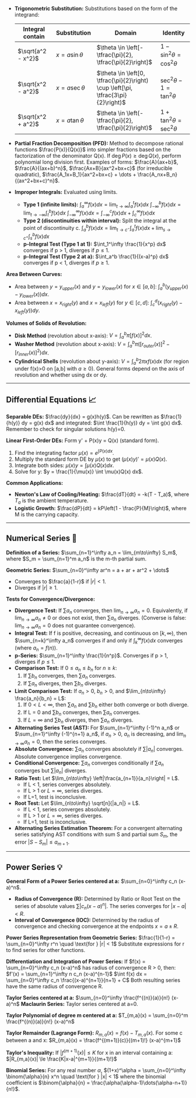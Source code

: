 - **Trigonometric Substitution:** Substitutions based on the form of the integrand:

    | Integral contain | Substitution | Domain | Identity |
    |---|---|---|---|
    | $\sqrt{a^2 - x^2}$ | $x = a \sin \theta$ | $\theta \in \left[-\tfrac{\pi}{2}, \tfrac{\pi}{2}\right]$ | $1 - \sin^2\theta = \cos^2\theta$ |
    | $\sqrt{x^2 - a^2}$ | $x = a \sec \theta$ | $\theta \in \left[0, \tfrac{\pi}{2}\right) \cup \left[\pi, \tfrac{3\pi}{2}\right)$ | $\sec^2\theta - 1 = \tan^2\theta$ |
    | $\sqrt{x^2 + a^2}$ | $x = a \tan \theta$ | $\theta \in \left(-\tfrac{\pi}{2}, \tfrac{\pi}{2}\right)$ | $1 + \tan^2\theta = \sec^2\theta$ |

- **Partial Fraction Decomposition (PFD):** Method to decompose rational functions $\frac{P(x)}{Q(x)}$ into simpler fractions based on the factorization of the denominator Q(x). If $\deg P(x) \ge \deg Q(x)$, perform polynomial long division first.
  Examples of forms: $\frac{A}{ax+b}$, $\frac{A}{(ax+b)^n}$, $\frac{Ax+B}{ax^2+bx+c}$ (for irreducible quadratic), $\frac{A_1x+B_1}{ax^2+bx+c} + \dots + \frac{A_nx+B_n}{(ax^2+bx+c)^n}$.
- **Improper Integrals:** Evaluated using limits.
  - **Type 1 (infinite limits):**
  $\int_a^\infty f(x) dx = \lim_{t\to\infty} \int_a^t f(x) dx$
  $\int_{-\infty}^b f(x) dx = \lim_{t\to-\infty} \int_t^b f(x) dx$
  $\int_{-\infty}^\infty f(x) dx = \int_{-\infty}^c f(x) dx + \int_c^\infty f(x) dx$
  - **Type 2 (discontinuities within interval):** Split the integral at the point of discontinuity c.
  $\int_a^b f(x) dx = \lim_{t\to c^-} \int_a^t f(x) dx + \lim_{s\to c^+} \int_s^b f(x) dx$
  - **p-Integral Test (Type 1 at 1):** $\int_1^\infty \frac{1}{x^p} dx$ converges if p > 1, diverges if $p \le 1$.
  - **p-Integral Test (Type 2 at a):** $\int_a^b \frac{1}{(x-a)^p} dx$ converges if p < 1, diverges if $p \ge 1$.

**Area Between Curves:**

- Area between $y=y_{upper}(x)$ and $y=y_{lower}(x)$ for $x \in [a, b]$: $\int_a^b (y_{upper}(x) - y_{lower}(x)) dx$.
- Area between $x=x_{right}(y)$ and $x=x_{left}(y)$ for $y \in [c, d]$: $\int_c^d (x_{right}(y) - x_{left}(y)) dy$.

**Volumes of Solids of Revolution:**

- **Disk Method** (revolution about x-axis): $V = \int_a^b \pi [f(x)]^2 dx$.
- **Washer Method** (revolution about x-axis): $V = \int_a^b \pi ([r_{outer}(x)]^2 - [r_{inner}(x)]^2) dx$.
- **Cylindrical Shells** (revolution about y-axis): $V = \int_a^b 2\pi x f(x) dx$ (for region under f(x)>0 on [a,b] with $a \ge 0$).
General forms depend on the axis of revolution and whether using dx or dy.

---

## Differential Equations 📈

**Separable DEs:** $\frac{dy}{dx} = g(x)h(y)$. Can be rewritten as $\frac{1}{h(y)} dy = g(x) dx$ and integrated: $\int \frac{1}{h(y)} dy = \int g(x) dx$. Remember to check for singular solutions h(y)=0.

**Linear First-Order DEs:** Form y' + P(x)y = Q(x) (standard form).

1. Find the integrating factor $\mu(x) = e^{\int P(x) dx}$.
2. Multiply the standard form DE by $\mu(x)$ to get $(\mu(x)y)' = \mu(x)Q(x)$.
3. Integrate both sides: $\mu(x)y = \int \mu(x)Q(x) dx$.
4. Solve for y: $y = \frac{1}{\mu(x)} \int \mu(x)Q(x) dx$.

**Common Applications:**

- **Newton's Law of Cooling/Heating:** $\frac{dT}{dt} = -k(T - T_a)$, where $T_a$ is the ambient temperature.
- **Logistic Growth:** $\frac{dP}{dt} = kP\left(1 - \frac{P}{M}\right)$, where M is the carrying capacity.

---

## Numerical Series 🔢

**Definition of a Series:** $\sum_{n=1}^\infty a_n = \lim_{m\to\infty} S_m$, where $S_m = \sum_{n=1}^m a_n$ is the m-th partial sum.

**Geometric Series:** $\sum_{n=0}^\infty ar^n = a + ar + ar^2 + \dots$

- Converges to $\frac{a}{1-r}$ if $|r| < 1$.
- Diverges if $|r| \ge 1$.

**Tests for Convergence/Divergence:**

- **Divergence Test:** If $\sum a_n$ converges, then $\lim_{n\to\infty} a_n = 0$. Equivalently, if $\lim_{n\to\infty} a_n \ne 0$ or does not exist, then $\sum a_n$ diverges. (Converse is false: $\lim_{n\to\infty} a_n = 0$ does not guarantee convergence).
- **Integral Test:** If f is positive, decreasing, and continuous on $[k, \infty)$, then $\sum_{n=k}^\infty a_n$ converges if and only if $\int_k^\infty f(x) dx$ converges (where $a_n = f(n)$).
- **p-Series:** $\sum_{n=1}^\infty \frac{1}{n^p}$. Converges if p > 1, diverges if $p \le 1$.
- **Comparison Test:** If $0 \le a_n \le b_n$ for $n \ge k$:
    1. If $\sum b_n$ converges, then $\sum a_n$ converges.
    2. If $\sum a_n$ diverges, then $\sum b_n$ diverges.
- **Limit Comparison Test:** If $a_n > 0$, $b_n > 0$, and $\lim_{n\to\infty} \frac{a_n}{b_n} = L$:
    1. If $0 < L < \infty$, then $\sum a_n$ and $\sum b_n$ either both converge or both diverge.
    2. If L = 0 and $\sum b_n$ converges, then $\sum a_n$ converges.
    3. If $L = \infty$ and $\sum b_n$ diverges, then $\sum a_n$ diverges.
- **Alternating Series Test (AST):** For $\sum_{n=1}^\infty (-1)^n a_n$ or $\sum_{n=1}^\infty (-1)^{n+1} a_n$, if $a_n > 0$, $a_n$ is decreasing, and $\lim_{n\to\infty} a_n = 0$, then the series converges.
- **Absolute Convergence:** $\sum a_n$ converges absolutely if $\sum |a_n|$ converges. Absolute convergence implies convergence.
- **Conditional Convergence:** $\sum a_n$ converges conditionally if $\sum a_n$ converges but $\sum |a_n|$ diverges.
- **Ratio Test:** Let $\lim_{n\to\infty} \left|\frac{a_{n+1}}{a_n}\right| = L$.
    - If L < 1, series converges absolutely.
    - If L > 1 or $L=\infty$, series diverges.
    - If L=1, test is inconclusive.
- **Root Test:** Let $\lim_{n\to\infty} \sqrt[n]{|a_n|} = L$.
    - If L < 1, series converges absolutely.
    - If L > 1 or $L=\infty$, series diverges.
    - If L=1, test is inconclusive.
- **Alternating Series Estimation Theorem:** For a convergent alternating series satisfying AST conditions with sum S and partial sum $S_m$, the error $|S - S_m| \le a_{m+1}$.

---

## Power Series 💡

**General Form of a Power Series centered at a:** $\sum_{n=0}^\infty c_n (x-a)^n$.

- **Radius of Convergence (R):** Determined by Ratio or Root Test on the series of absolute values $\sum |c_n (x-a)^n|$. The series converges for $|x-a| < R$.
- **Interval of Convergence (IOC):** Determined by the radius of convergence and checking convergence at the endpoints $x = a \pm R$.

**Power Series Representation from Geometric Series:**
 $\frac{1}{1-r} = \sum_{n=0}^\infty r^n \quad \text{for } |r| < 1$
Substitute expressions for r to find series for other functions.

**Differentiation and Integration of Power Series:** If $f(x) = \sum_{n=0}^\infty c_n (x-a)^n$ has radius of convergence R > 0, then:
$f'(x) = \sum_{n=1}^\infty n c_n (x-a)^{n-1}$
$\int f(x) dx = \sum_{n=0}^\infty c_n \frac{(x-a)^{n+1}}{n+1} + C$
Both resulting series have the same radius of convergence R.

**Taylor Series centered at a:**
$\sum_{n=0}^\infty \frac{f^{(n)}(a)}{n!} (x-a)^n$
**Maclaurin Series:** Taylor series centered at a=0.

**Taylor Polynomial of degree m centered at a:**
$T_{m,a}(x) = \sum_{n=0}^m \frac{f^{(n)}(a)}{n!} (x-a)^n$

**Taylor Remainder (Lagrange Form):** $R_{m,a}(x) = f(x) - T_{m,a}(x)$. For some c between a and x:
$R_{m,a}(x) = \frac{f^{(m+1)}(c)}{(m+1)!} (x-a)^{m+1}$

**Taylor's Inequality:** If $|f^{(m+1)}(x)| \le K$ for x in an interval containing a:
$|R_{m,a}(x)| \le \frac{K|x-a|^{m+1}}{(m+1)!}$

**Binomial Series:** For any real number $\alpha$,
$(1+x)^\alpha = \sum_{n=0}^\infty \binom{\alpha}{n} x^n \quad \text{for } |x| < 1$
where the binomial coefficient is $\binom{\alpha}{n} = \frac{\alpha(\alpha-1)\dots(\alpha-n+1)}{n!}$. 